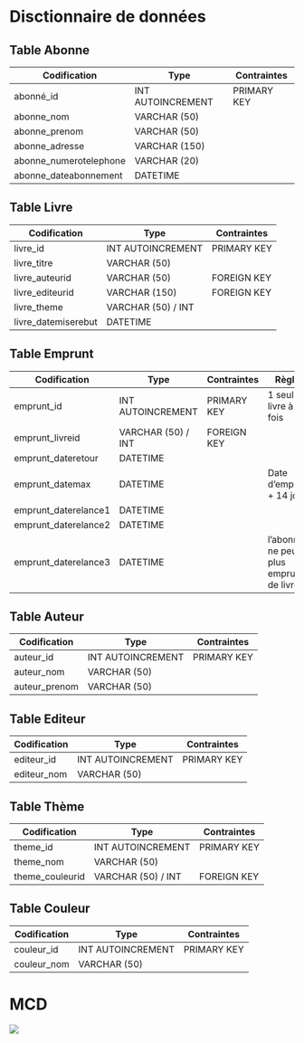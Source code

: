 # Disctionnaire de données

## Table Abonne
Codification | Type | Contraintes
---------|----------| -----------
 abonné_id | INT AUTOINCREMENT| PRIMARY KEY
 abonne_nom | VARCHAR (50) 
 abonne_prenom | VARCHAR (50)
 abonne_adresse | VARCHAR (150)
 abonne_numerotelephone | VARCHAR (20)
 abonne_dateabonnement | DATETIME


## Table Livre
Codification | Type | Contraintes
---------|----------| -----------
 livre_id | INT AUTOINCREMENT| PRIMARY KEY
 livre_titre | VARCHAR (50) 
 livre_auteurid | VARCHAR (50) | FOREIGN KEY
 livre_editeurid | VARCHAR (150) | FOREIGN KEY
 livre_theme | VARCHAR (50) / INT
 livre_datemiserebut | DATETIME


## Table Emprunt
 Codification | Type | Contraintes | Règles
---------|----------| -----------|----------
 emprunt_id | INT AUTOINCREMENT| PRIMARY KEY | 1 seul livre à la fois
 emprunt_livreid | VARCHAR (50) / INT | FOREIGN KEY
 emprunt_dateretour | DATETIME
 emprunt_datemax | DATETIME | | Date d’emprunt + 14 jours
 emprunt_daterelance1 | DATETIME
 emprunt_daterelance2 | DATETIME
 emprunt_daterelance3 | DATETIME | | l’abonné ne peut plus emprunter de livres


## Table Auteur
Codification | Type | Contraintes
---------|----------| -----------
 auteur_id | INT AUTOINCREMENT| PRIMARY KEY
 auteur_nom | VARCHAR (50) 
 auteur_prenom | VARCHAR (50) 


## Table Editeur
Codification | Type | Contraintes
---------|----------| -----------
 editeur_id | INT AUTOINCREMENT| PRIMARY KEY
 editeur_nom | VARCHAR (50) 


## Table Thème
Codification | Type | Contraintes
---------|----------| -----------
 theme_id | INT AUTOINCREMENT| PRIMARY KEY
 theme_nom | VARCHAR (50) 
 theme_couleurid | VARCHAR (50) / INT | FOREIGN KEY


## Table Couleur
Codification | Type | Contraintes
---------|----------| -----------
 couleur_id | INT AUTOINCREMENT| PRIMARY KEY
 couleur_nom | VARCHAR (50) 


# MCD

<img src="MCD Ex1.jpg">